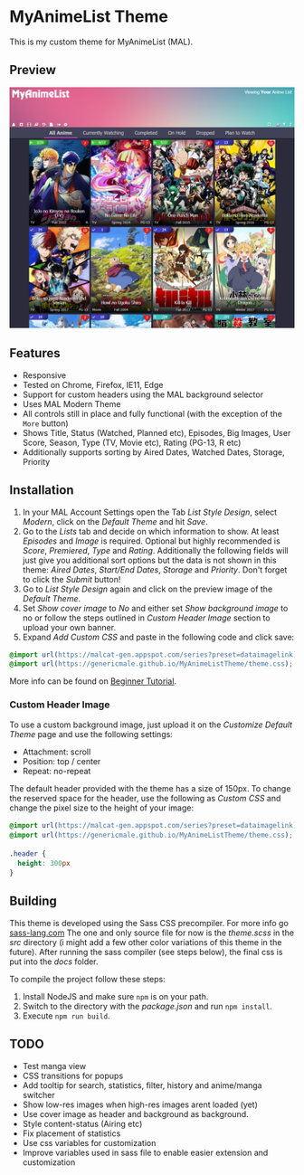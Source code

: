 # MyAnimeList Theme

This is my custom theme for MyAnimeList (MAL).

## Preview

![Screenshot](docs/assets/screenshot.png?raw=true)

## Features

* Responsive
* Tested on Chrome, Firefox, IE11, Edge
* Support for custom headers using the MAL background selector
* Uses MAL Modern Theme
* All controls still in place and fully functional (with the exception of the `More` button)
* Shows Title, Status (Watched, Planned etc), Episodes, Big Images, User Score, Season, Type (TV, Movie etc), Rating (PG-13, R etc)
* Additionally supports sorting by Aired Dates, Watched Dates, Storage, Priority

## Installation

1. In your MAL Account Settings open the Tab _List Style Design_, select _Modern_, click on the _Default Theme_ and hit _Save_.
2. Go to the _Lists_ tab and decide on which information to show. At least _Episodes_ and _Image_ is required. 
Optional but highly recommended is _Score_, _Premiered_, _Type_ and _Rating_.
Additionally the following fields will just give you additional sort options but the data is not shown in this theme:
_Aired Dates_, _Start/End Dates_, _Storage_ and _Priority_. Don't forget to click the _Submit_ button!
3. Go to _List Style Design_ again and click on the preview image of the _Default Theme_.
4. Set _Show cover image_ to _No_ and either set _Show background image_ to no or follow the steps outlined in *Custom Header Image* section to upload your own banner.
5. Expand _Add Custom CSS_ and paste in the following code and click save:
```css
@import url(https://malcat-gen.appspot.com/series?preset=dataimagelink);
@import url(https://genericmale.github.io/MyAnimeListTheme/theme.css);
```

More info can be found on [Beginner Tutorial](https://myanimelist.net/forum/?topicid=1499052).

### Custom Header Image

To use a custom background image, just upload it on the _Customize Default Theme_ page and use the following settings:

* Attachment: scroll
* Position: top / center
* Repeat: no-repeat

The default header provided with the theme has a size of 150px. To change the reserved space for the header, 
use the following as _Custom CSS_ and change the pixel size to the height of your image:

```css
@import url(https://malcat-gen.appspot.com/series?preset=dataimagelink);
@import url(https://genericmale.github.io/MyAnimeListTheme/theme.css);

.header {
  height: 300px
}
```

## Building

This theme is developed using the Sass CSS precompiler. For more info go [sass-lang.com](https://sass-lang.com/)
The one and only source file for now is the _theme.scss_ in the _src_ directory (i might add a few other color variations of this theme in the future).
After running the sass compiler (see steps below), the final css is put into the _docs_ folder.

To compile the project follow these steps:
1. Install NodeJS and make sure `npm` is on your path.
2. Switch to the directory with the _package.json_ and run `npm install`.
3. Execute `npm run build`.

## TODO

* Test manga view
* CSS transitions for popups
* Add tooltip for search, statistics, filter, history and anime/manga switcher
* Show low-res images when high-res images arent loaded (yet)
* Use cover image as header and background as background.
* Style content-status (Airing etc)
* Fix placement of statistics
* Use css variables for customization
* Improve variables used in sass file to enable easier extension and customization
